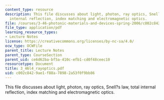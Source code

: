 ```yaml
---
content_type: resource
description: This file discusses about light, photon, ray optics, Snell?s law, total
  internal reflection, index matching and electromagnetic optics.
file: /courses/3-46-photonic-materials-and-devices-spring-2006/c002c8429ae1f88a78982a53f0f9bb86_3_46l4_rayoptics.pdf
file_type: application/pdf
learning_resource_types:
- Lecture Notes
license: https://creativecommons.org/licenses/by-nc-sa/4.0/
ocw_type: OCWFile
parent_title: Lecture Notes
parent_type: CourseSection
parent_uid: ce6d62ba-bf5a-410c-efb1-cd0f48ceec10
resourcetype: Document
title: 3_46l4_rayoptics.pdf
uid: c002c842-9ae1-f88a-7898-2a53f0f9bb86
---
```

This file discusses about light, photon, ray optics, Snell?s law, total internal reflection, index matching and electromagnetic optics.